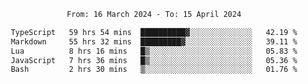 <div align="center">
<p style="text-align: center;">
<!--START_SECTION:waka-->

```txt
From: 16 March 2024 - To: 15 April 2024

TypeScript   59 hrs 54 mins  ██████████▓░░░░░░░░░░░░░░   42.19 %
Markdown     55 hrs 32 mins  █████████▓░░░░░░░░░░░░░░░   39.11 %
Lua          8 hrs 16 mins   █▒░░░░░░░░░░░░░░░░░░░░░░░   05.83 %
JavaScript   7 hrs 36 mins   █▒░░░░░░░░░░░░░░░░░░░░░░░   05.36 %
Bash         2 hrs 30 mins   ▒░░░░░░░░░░░░░░░░░░░░░░░░   01.76 %
```

<!--END_SECTION:waka-->
</p>
</div>
